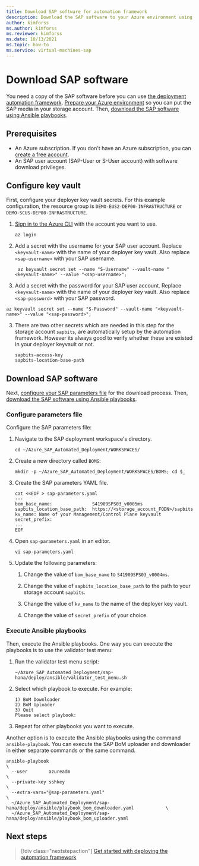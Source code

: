 ```yaml
---
title: Download SAP software for automation framework
description: Download the SAP software to your Azure environment using Ansible playbooks to use the SAP Deployment Automation Framework on Azure.
author: kimforss
ms.author: kimforss
ms.reviewer: kimforss
ms.date: 10/13/2021
ms.topic: how-to
ms.service: virtual-machines-sap
---
```


# Download SAP software

You need a copy of the SAP software before you can use [the deployment automation framework](automation-deployment-framework.md). [Prepare your Azure environment](#configure-key-vault) so you can put the SAP media in your storage account. Then, [download the SAP software using Ansible playbooks](#download-sap-software).

## Prerequisites

- An Azure subscription. If you don't have an Azure subscription, you can [create a free account](https://azure.microsoft.com/free/?WT.mc_id=A261C142F).
- An SAP user account (SAP-User or S-User account) with software download privileges.

## Configure key vault

First, configure your deployer key vault secrets. For this example configuration, the resource group is `DEMO-EUS2-DEP00-INFRASTRUCTURE` or `DEMO-SCUS-DEP00-INFRASTRUCTURE`.

1. [Sign in to the Azure CLI](/cli/azure/authenticate-azure-cli) with the account you want to use.

    ```azurecli-interactive
    az login
    ```

1. Add a secret with the username for your SAP user account. Replace `<keyvault-name>` with the name of your deployer key vault. Also replace `<sap-username>` with your SAP username.

    ```azurecli-interactive
     az keyvault secret set --name "S-Username" --vault-name "<keyvault-name>" --value "<sap-username>";
    ```

2. Add a secret with the password for your SAP user account. Replace `<keyvault-name>` with the name of your deployer key vault. Also replace `<sap-password>` with your SAP password.

```azurecli-interactive
az keyvault secret set --name "S-Password" --vault-name "<keyvault-name>" --value "<sap-password>";
```

3. There are two other secrets which are needed in this step for the storage account `sapbits`, are automatically setup by the automation framework. However its always good to verify whether these are existed in your deployer keyvault or not.

    ```azurecli-interactive
    sapbits-access-key
    sapbits-location-base-path
    ```

## Download SAP software

Next, [configure your SAP parameters file](#configure-parameters-file) for the download process. Then, [download the SAP software using Ansible playbooks](#download-sap-software). 

### Configure parameters file

Configure the SAP parameters file:

1. Navigate to the SAP deployment workspace's directory.

    ```azurecli-interactive
    cd ~/Azure_SAP_Automated_Deployment/WORKSPACES/
    ```

1. Create a new directory called `BOMS`:

    ```azurecli-interactive
    mkdir -p ~/Azure_SAP_Automated_Deployment/WORKSPACES/BOMS; cd $_
    ```

1. Create the SAP parameters YAML file.

    ```azurecli-interactive
    cat <<EOF > sap-parameters.yaml
    ---
    bom_base_name:               S41909SPS03_v0005ms
    sapbits_location_base_path:  https://<storage_account_FQDN>/sapbits
    kv_name: Name of your Management/Control Plane keyvault
    secret_prefix:
    ...
    EOF
    ```

1. Open `sap-parameters.yaml` in an editor.

    ```azurecli-interactive
    vi sap-parameters.yaml
    ``` 

1. Update the following parameters:

    1. Change the value of `bom_base_name` to `S41909SPS03_v0004ms`.

    2. Change the value of `sapbits_location_base_path` to the path to your storage account `sapbits`.

    3. Change the value of `kv_name` to the name of the deployer key vault.
   
   4. Change the value of `secret_prefix` of your choice.
   
### Execute Ansible playbooks

Then, execute the Ansible playbooks. One way you can execute the playbooks is to use the validator test menu:

1. Run the validator test menu script:

    ```azurecli-interactive
    ~/Azure_SAP_Automated_Deployment/sap-hana/deploy/ansible/validator_test_menu.sh
    ```

1. Select which playbook to execute. For example:
    
    ```output
    1) BoM Downloader
    2) BoM Uploader
    3) Quit
    Please select playbook: 
    ```

1. Repeat for other playbooks you want to execute.

Another option is to execute the Ansible playbooks using the command `ansible-playbook`. You can execute the SAP BoM uploader and downloader in either separate commands or the same command.

```azurecli-interactive
ansible-playbook                                                                                   \
  --user        azureadm                                                                           \
  --private-key sshkey                                                                             \
  --extra-vars="@sap-parameters.yaml"                                                              \
  ~/Azure_SAP_Automated_Deployment/sap-hana/deploy/ansible/playbook_bom_downloader.yaml            \
  ~/Azure_SAP_Automated_Deployment/sap-hana/deploy/ansible/playbook_bom_uploader.yaml              
```

## Next steps

> [!div class="nextstepaction"]
> [Get started with deploying the automation framework](automation-get-started.md)
